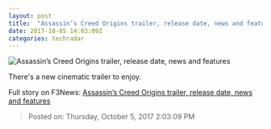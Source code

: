 ```yaml
---
layout: post
title:  "Assassin’s Creed Origins trailer, release date, news and features"
date: 2017-10-05 14:03:09Z
categories: techradar
---
```


![Assassin’s Creed Origins trailer, release date, news and features](http://cdn.mos.cms.futurecdn.net/TcjCb959Kr7jh73tKpmYKk-1200-80.png)

There's a new cinematic trailer to enjoy.


Full story on F3News: [Assassin’s Creed Origins trailer, release date, news and features](http://www.f3nws.com/n/AFhjQD)

> Posted on: Thursday, October 5, 2017 2:03:09 PM
